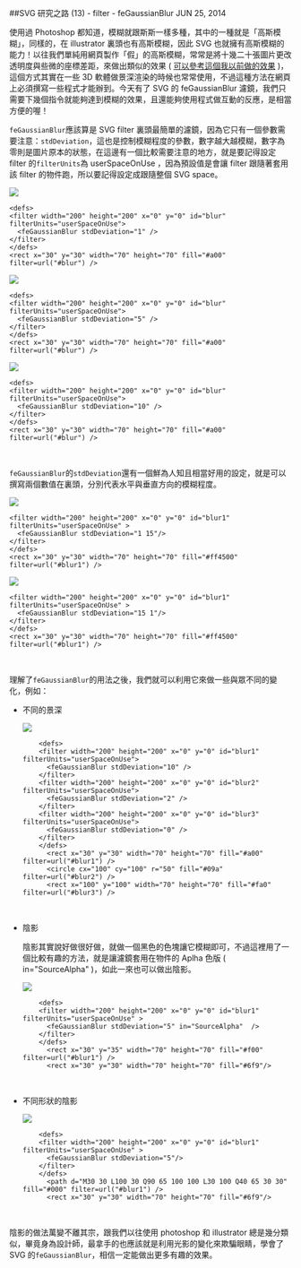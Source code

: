 <!-- @@master  = ../../_layout.html-->

<!-- @@block  =  jsBottom-->

<include src="../../_articles-js.html"></include>

<!-- @@close-->

<!-- @@block  =  css-->

<include src="../../_articles-css.html"></include>

<!-- @@close-->

<!-- @@block  =  articles-social-->

<include src="../../_articles-social.html"></include>

<!-- @@close-->

<!-- @@block  =  articles-footer-->

<include src="../../_articles.html"></include>

<!-- @@close-->

<!-- @@block  =  meta-->

<meta property="article:published_time" content="2014-06-25T23:05:00+01:00">

<meta name="keywords" content="SVG,filter,濾鏡,向量,feGaussianBlur,高斯模糊,模糊,blur">

<meta name="description" content="使用過 Photoshop 都知道，模糊就跟斯斯一樣多種，其中的一種就是「高斯模糊」，同樣的，在 illustrator 裏頭也有高斯模糊，因此 SVG 也就擁有高斯模糊的能力！以往我們單純用網頁製作「假」的高斯模糊，常常是將十幾二十張圖片更改透明度與些微的座標差距，來做出類似的效果。">

<meta itemprop="name" content="SVG 研究之路 (13) - filter - feGaussianBlur - OXXO.STUDIO">

<meta itemprop="image" content="http://www.oxxostudio.tw/img/articles/201406/20140625_1_01.jpg">

<meta itemprop="description" content="使用過 Photoshop 都知道，模糊就跟斯斯一樣多種，其中的一種就是「高斯模糊」，同樣的，在 illustrator 裏頭也有高斯模糊，因此 SVG 也就擁有高斯模糊的能力！以往我們單純用網頁製作「假」的高斯模糊，常常是將十幾二十張圖片更改透明度與些微的座標差距，來做出類似的效果。">

<meta property="og:title" content="SVG 研究之路 (13) - filter - feGaussianBlur - OXXO.STUDIO">

<meta property="og:url" content="http://www.oxxostudio.tw/articles/201406/svg-13-filter-feGaussianBlur.html">

<meta property="og:image" content="http://www.oxxostudio.tw/img/articles/201406/20140625_1_01.jpg">

<meta property="og:description" content="使用過 Photoshop 都知道，模糊就跟斯斯一樣多種，其中的一種就是「高斯模糊」，同樣的，在 illustrator 裏頭也有高斯模糊，因此 SVG 也就擁有高斯模糊的能力！以往我們單純用網頁製作「假」的高斯模糊，常常是將十幾二十張圖片更改透明度與些微的座標差距，來做出類似的效果。">

<title>SVG 研究之路 (13) - filter - feGaussianBlur - OXXO.STUDIO</title> 

<!-- @@close-->

<!-- @@block  =  articles-content--> 

##SVG 研究之路 (13) - filter - feGaussianBlur <span class="article-date" tag="web"><i></i>JUN 25, 2014</span>

使用過 Photoshop 都知道，模糊就跟斯斯一樣多種，其中的一種就是「高斯模糊」，同樣的，在 illustrator 裏頭也有高斯模糊，因此 SVG 也就擁有高斯模糊的能力！以往我們單純用網頁製作「假」的高斯模糊，常常是將十幾二十張圖片更改透明度與些微的座標差距，來做出類似的效果 ( [可以參考這個我以前做的效果](https://dl.dropboxusercontent.com/u/59597657/oxxo_code/Jquery_20120712_imageBlurMask.html) )，這個方式其實在一些 3D 軟體做景深渲染的時候也常常使用，不過這種方法在網頁上必須撰寫一些程式才能辦到。今天有了 SVG 的 feGaussianBlur 濾鏡，我們只需要下幾個指令就能夠達到模糊的效果，且還能夠使用程式做互動的反應，是相當方便的喔！

`feGaussianBlur`應該算是 SVG filter 裏頭最簡單的濾鏡，因為它只有一個參數需要注意：`stdDeviation`，這也是控制模糊程度的參數，數字越大越模糊，數字為零則是圖片原本的狀態，在這邊有一個比較需要注意的地方，就是要記得設定 filter 的`filterUnits`為 userSpaceOnUse ，因為預設值是會讓 filter 跟隨著套用該 filter 的物件跑，所以要記得設定成跟隨整個 SVG space。

![](/img/articles/201406/20140625_1_03.png)

	<defs>
	<filter width="200" height="200" x="0" y="0" id="blur" filterUnits="userSpaceOnUse">
	  <feGaussianBlur stdDeviation="1" />
	</filter>
	</defs>
	<rect x="30" y="30" width="70" height="70" fill="#a00" filter=url("#blur") />

![](/img/articles/201406/20140625_1_02.png)

	<defs>
	<filter width="200" height="200" x="0" y="0" id="blur" filterUnits="userSpaceOnUse">
	  <feGaussianBlur stdDeviation="5" />
	</filter>
	</defs>
	<rect x="30" y="30" width="70" height="70" fill="#a00" filter=url("#blur") />

![](/img/articles/201406/20140625_1_04.png)

	<defs>
	<filter width="200" height="200" x="0" y="0" id="blur" filterUnits="userSpaceOnUse">
	  <feGaussianBlur stdDeviation="10" />
	</filter>
	</defs>
	<rect x="30" y="30" width="70" height="70" fill="#a00" filter=url("#blur") />

<br/>

`feGaussianBlur`的`stdDeviation`還有一個鮮為人知且相當好用的設定，就是可以撰寫兩個數值在裏頭，分別代表水平與垂直方向的模糊程度。

![](/img/articles/201406/20140625_1_08.png)

	<filter width="200" height="200" x="0" y="0" id="blur1" filterUnits="userSpaceOnUse" >
	  <feGaussianBlur stdDeviation="1 15"/>
	</filter>
	</defs>
	<rect x="30" y="30" width="70" height="70" fill="#ff4500" filter=url("#blur1") />

![](/img/articles/201406/20140625_1_09.png)

	<filter width="200" height="200" x="0" y="0" id="blur1" filterUnits="userSpaceOnUse" >
	  <feGaussianBlur stdDeviation="15 1"/>
	</filter>
	</defs>
	<rect x="30" y="30" width="70" height="70" fill="#ff4500" filter=url("#blur1") />

<br/>

理解了`feGaussianBlur`的用法之後，我們就可以利用它來做一些與眾不同的變化，例如：  

- 不同的景深

	![](/img/articles/201406/20140625_1_05.png)

		  <defs>
		  <filter width="200" height="200" x="0" y="0" id="blur1" filterUnits="userSpaceOnUse">
		    <feGaussianBlur stdDeviation="10" />
		  </filter>
		  <filter width="200" height="200" x="0" y="0" id="blur2" filterUnits="userSpaceOnUse">
		    <feGaussianBlur stdDeviation="2" />
		  </filter>
		  <filter width="200" height="200" x="0" y="0" id="blur3" filterUnits="userSpaceOnUse">
		    <feGaussianBlur stdDeviation="0" />
		  </filter>
		  </defs>
		    <rect x="30" y="30" width="70" height="70" fill="#a00" filter=url("#blur1") />
		    <circle cx="100" cy="100" r="50" fill="#09a" filter=url("#blur2") />
		    <rect x="100" y="100" width="70" height="70" fill="#fa0" filter=url("#blur3") />

<br/>

- 陰影  

	陰影其實說好做很好做，就做一個黑色的色塊讓它模糊即可，不過這裡用了一個比較有趣的方法，就是讓濾鏡套用在物件的 Aplha 色版 ( in="SourceAlpha" )，如此一來也可以做出陰影。

	![](/img/articles/201406/20140625_1_06.png)

		  <defs>
		  <filter width="200" height="200" x="0" y="0" id="blur1" filterUnits="userSpaceOnUse" >
		    <feGaussianBlur stdDeviation="5" in="SourceAlpha"  />
		  </filter>
		  </defs>
		    <rect x="30" y="35" width="70" height="70" fill="#f00" filter=url("#blur1") />
		    <rect x="30" y="30" width="70" height="70" fill="#6f9"/>

<br/>

- 不同形狀的陰影
	
	![](/img/articles/201406/20140625_1_07.png)

		  <defs>
		  <filter width="200" height="200" x="0" y="0" id="blur1" filterUnits="userSpaceOnUse" >
		    <feGaussianBlur stdDeviation="5"/>
		  </filter>
		  </defs>
		    <path d="M30 30 L100 30 Q90 65 100 100 L30 100 Q40 65 30 30" fill="#000" filter=url("#blur1") />
		    <rect x="30" y="30" width="70" height="70" fill="#6f9"/>

<br/>

陰影的做法萬變不離其宗，跟我們以往使用 photoshop 和 illustrator 總是幾分類似，畢竟身為設計師，最拿手的也應該就是利用光影的變化來欺騙眼睛，學會了 SVG 的`feGaussianBlur`，相信一定能做出更多有趣的效果。

<!-- @@close-->




